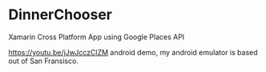 # DinnerChooser
Xamarin Cross Platform App using Google Places API

https://youtu.be/jJwJcczClZM android demo, my android emulator is based out of San Fransisco.
